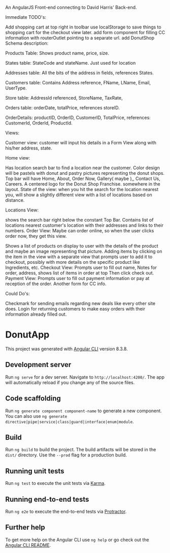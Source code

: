 An AngularJS Front-end connecting to David Harris' Back-end.

Immediate TODO's:

Add shopping cart at top right in toolbar
use localStorage to save things to shopping cart for the checkout view later.
add form component for filling CC information with routerOutlet pointing to a separate url.
add
DonutShop Schema description:

Products Table: Shows product name, price, size.

States table: StateCode and stateName. Just used for location

Addresses table: All the bits of the address in fields, references States.

Customers table: Contains Address reference, FName, LName, Email, UserType.

Store table: AddressId referenced, StoreName, TaxRate,

Orders table: orderDate, totalPrice, references storeID.

OrderDetails: productID, OrderID, CustomerID, TotalPrice, references: CustomerId, OrderId, ProductId.

Views:

Customer view: customer will input his details in a Form View along with his/her address, state.

Home view:

Has location search bar to find a location near the customer. Color design will be pastels with donut and pastry pictures representing the donut shops.
Top bar will have Home, About, Order Now, Gallery( maybe ),, Contact Us, Careers.
A centered logo for the Donut Shop Franchise. somewhere in the layout.
State of the view: when you hit the search for the location nearest you, will show a slightly different view with a list of locations based on distance.

Locations View:

shows the search bar right below the constant Top Bar.
Contains list of locations nearest customer's location with their addresses and links to their numbers.
Order View: Maybe can order online, so when the user clicks order now, they get this view.

Shows a list of products on display to user with the details of the product and maybe an image representing that picture.
Adding items by clicking on the item in the view with a separate view that prompts user to add it to checkout, possibly with more details on the specific product like Ingredients, etc.
Checkout View: Prompts user to fill out name, Notes for order, address, shows list of items in order at top Then click check out. Payment View: Prompts user to fill out payment information or pay at reception of the order. Another form for CC info.

Could Do's:

Checkmark for sending emails regarding new deals like every other site does.
Login for returning customers to make easy orders with their information already filled out.



# DonutApp

This project was generated with [Angular CLI](https://github.com/angular/angular-cli) version 8.3.8.

## Development server

Run `ng serve` for a dev server. Navigate to `http://localhost:4200/`. The app will automatically reload if you change any of the source files.

## Code scaffolding

Run `ng generate component component-name` to generate a new component. You can also use `ng generate directive|pipe|service|class|guard|interface|enum|module`.

## Build

Run `ng build` to build the project. The build artifacts will be stored in the `dist/` directory. Use the `--prod` flag for a production build.

## Running unit tests

Run `ng test` to execute the unit tests via [Karma](https://karma-runner.github.io).

## Running end-to-end tests

Run `ng e2e` to execute the end-to-end tests via [Protractor](http://www.protractortest.org/).

## Further help

To get more help on the Angular CLI use `ng help` or go check out the [Angular CLI README](https://github.com/angular/angular-cli/blob/master/README.md).
